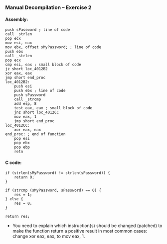 
### Manual Decompilation – Exercise 2

#### Assembly:

```
push sPassword ; line of code
call _strlen
pop ecx
mov esi, eax
mov ebx, offset sMyPassword; ; line of code
push ebx
call _strlen
pop ecx
cmp esi, eax ; small block of code
jz short loc_4012B2
xor eax, eax
jmp short end_proc
loc_4012B2:
    push esi
    push ebx ; line of code
    push sPassword
    call _strcmp
    add esp, 8
    test eax, eax ; small block of code
    jnz short loc_4012CC
    mov eax, 1
    jmp short end_proc
loc_4012CC:
    xor eax, eax
end_proc: ; end of function
    pop esi
    pop ebx
    pop ebp
    retn
```

#### C code:

```
if (strlen(sMyPassword) != strlen(sPassword)) {
    return 0;
}

if (strcmp (sMyPassword, sPassword) == 0) {
    res = 1;
} else {
    res = 0;
}

return res;
```


* You need to explain which instruction(s) should be changed (patched) to make the function return a positive result in most common cases: change xor eax, eax, to mov eax, 1.
